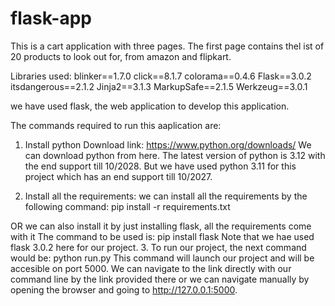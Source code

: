 # flask-app

This is a cart application with three pages. 
The first page contains thel ist of 20 products to look out for, from amazon and flipkart. 

Libraries used:
blinker==1.7.0
click==8.1.7
colorama==0.4.6
Flask==3.0.2
itsdangerous==2.1.2
Jinja2==3.1.3
MarkupSafe==2.1.5
Werkzeug==3.0.1

we have used flask, the web application to develop this application.

The commands required to run this aaplication are:

1. Install  python
   Download link:
   https://www.python.org/downloads/
   We can download python from here. The latest version of python is 3.12 with the end support till 10/2028. But we have used python 3.11 for this project which has an end support till 10/2027.

2. Install all the requirements:
   we can install all the requirements by the following command:
   pip install -r requirements.txt

OR
  we can also install it by just installing flask, all the requirements come with it
  The command to be used is:
  pip install flask
  Note that we hae used flask 3.0.2 here for our project.
3. To run our project, the next command would be:
  python run.py
  This command will launch our project and will be accesible on port 5000.
  We can navigate to the link directly with our command line by the link provided there or we can navigate manually by opening the browser and going to http://127.0.0.1:5000.

  
